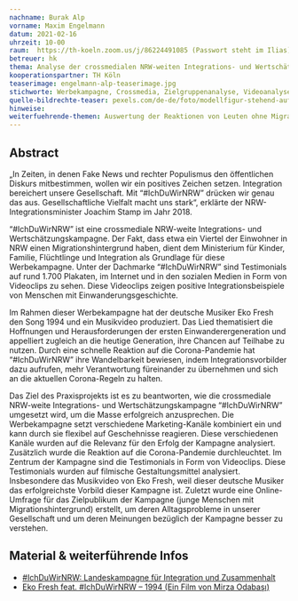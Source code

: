 ```yaml
---
nachname: Burak Alp
vorname: Maxim Engelmann
datum: 2021-02-16
uhrzeit: 10-00
raum:  https://th-koeln.zoom.us/j/86224491085 (Passwort steht im Ilias) Präsentation
betreuer: hk
thema: Analyse der crossmedialen NRW-weiten Integrations- und Wertschätzungskampagne "#IchDuWirNRW"
kooperationspartner: TH Köln
teaserimage: engelmann-alp-teaserimage.jpg
stichworte: Werbekampagne, Crossmedia, Zielgruppenanalyse, Videoanalyse
quelle-bildrechte-teaser: pexels.com/de-de/foto/modellfigur-stehend-auf-karte-408503/
hinweise:
weiterfuehrende-themen: Auswertung der Reaktionen von Leuten ohne Migrationshintergrund auf die Kampagne | Gestaltung einer neuen effizienteren crossmedialen Integrationskampagne
---
```


## Abstract

„In Zeiten, in denen Fake News und rechter Populismus den öffentlichen Diskurs mitbestimmen, wollen wir ein positives Zeichen setzen. Integration bereichert unsere Gesellschaft. Mit “#IchDuWirNRW” drücken wir genau das aus. Gesellschaftliche Vielfalt macht uns stark“, erklärte der NRW-Integrationsminister Joachim Stamp im Jahr 2018.

“#IchDuWirNRW” ist eine crossmediale NRW-weite Integrations- und Wertschätzungskampagne. Der Fakt, dass etwa ein Viertel der Einwohner in NRW einen Migrationshintergrund haben, dient dem Ministerium für Kinder, Familie, Flüchtlinge und Integration als Grundlage für diese Werbekampagne. Unter der Dachmarke “#IchDuWirNRW” sind Testimonials auf rund 1.700 Plakaten, im Internet und in den sozialen Medien in Form von Videoclips zu sehen. Diese Videoclips zeigen positive Integrationsbeispiele von Menschen mit Einwanderungsgeschichte.

Im Rahmen dieser Werbekampagne hat der deutsche Musiker Eko Fresh den Song 1994 und ein Musikvideo produziert. Das Lied thematisiert die Hoffnungen und Herausforderungen der ersten Einwanderergeneration und appelliert zugleich an die heutige Generation, ihre Chancen auf Teilhabe zu nutzen. Durch eine schnelle Reaktion auf die Corona-Pandemie hat “#IchDuWirNRW” ihre Wandelbarkeit bewiesen, indem Integrationsvorbilder dazu aufrufen, mehr Verantwortung füreinander zu übernehmen und sich an die aktuellen Corona-Regeln zu halten.

Das Ziel des Praxisprojekts ist es zu beantworten, wie die crossmediale NRW-weite Integrations- und Wertschätzungskampagne “#IchDuWirNRW” umgesetzt wird, um die Masse erfolgreich anzusprechen. Die Werbekampagne setzt verschiedene Marketing-Kanäle kombiniert ein und kann durch sie flexibel auf Geschehnisse reagieren. Diese verschiedenen Kanäle wurden auf die Relevanz für den Erfolg der Kampagne analysiert. Zusätzlich wurde die Reaktion auf die Corona-Pandemie durchleuchtet. Im Zentrum der Kampagne sind die Testimonials in Form von Videoclips. Diese Testimonials wurden auf filmische Gestaltungsmittel analysiert. Insbesondere das Musikvideo von Eko Fresh, weil dieser deutsche Musiker das erfolgreichste Vorbild dieser Kampagne ist. Zuletzt wurde eine Online-Umfrage für das Zielpublikum der Kampagne (junge Menschen mit Migrationshintergrund) erstellt, um deren Alltagsprobleme in unserer Gesellschaft und um deren Meinungen bezüglich der Kampagne besser zu verstehen.

## Material & weiterführende Infos
- [#IchDuWirNRW​: Landeskampagne für Integration und Zusammenhalt](https://www.youtube.com/watch?v=JqxF7Fa3xY4)
- [Eko Fresh feat. #IchDuWirNRW​ – 1994 (Ein Film von Mirza Odabaşı)](https://www.youtube.com/watch?v=zRnqvGE3t7A)
